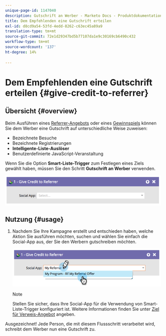 ```yaml
---
unique-page-id: 1147040
description: Gutschrift an Werber - Marketo Docs - Produktdokumentation
title: Dem Empfehlenden eine Gutschrift erteilen
exl-id: d8cd9a54-53fd-4edd-8262-c63ec45a89a9
translation-type: tm+mt
source-git-commit: 72e1d29347bd5b77107da1e9c30169cb6490c432
workflow-type: tm+mt
source-wordcount: '137'
ht-degree: 14%

---
```


# Dem Empfehlenden eine Gutschrift erteilen {#give-credit-to-referrer}

## Übersicht {#overview}

Beim Ausführen eines [Referrer-Angebots](/help/marketo/product-docs/demand-generation/social/referral-offers/create-a-referral-offer.md) oder eines [Gewinnspiels](/help/marketo/product-docs/demand-generation/social/sweepstakes/create-sweepstakes.md) können Sie dem Werber eine Gutschrift auf unterschiedliche Weise zuweisen:

* Bezeichnete Besuche
* Bezeichnete Registrierungen
* **Intelligente-Liste-Auslöser**
* Benutzerdefinierte JavaScript-Veranstaltung

Wenn Sie die Option **Smart-Liste-Trigger** zum Festlegen eines Ziels gewählt haben, müssen Sie den Schritt **Gutschrift an Werber** verwenden.

![](assets/image2014-9-22-15-3a59-3a18.png)

## Nutzung {#usage}

1. Nachdem Sie Ihre Kampagne erstellt und entschieden haben, welche Aktion Sie ausführen möchten, suchen und wählen Sie einfach die Social-App aus, der Sie den Werbern gutschreiben möchten.

   ![](assets/image2014-9-22-15-3a59-3a39.png)

   >[!NOTE]
   >
   >Stellen Sie sicher, dass Ihre Social-App für die Verwendung von Smart-Liste-Trigger konfiguriert ist. Weitere Informationen finden Sie unter [Ziel für Verweis-Angebot](/help/marketo/product-docs/demand-generation/social/referral-offers/specify-goal-for-referral-offer.md) angeben.

Ausgezeichnet! Jede Person, die mit diesem Flussschritt verarbeitet wird, schreibt dem Werber nun eine Gutschrift zu.
